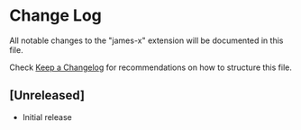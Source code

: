# Change Log

All notable changes to the "james-x" extension will be documented in this file.

Check [Keep a Changelog](http://keepachangelog.com/) for recommendations on how to structure this file.

## [Unreleased]

- Initial release